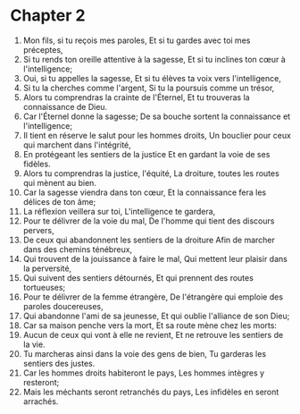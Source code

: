 # Chapter 2

1. Mon fils, si tu reçois mes paroles, Et si tu gardes avec toi mes préceptes,
2. Si tu rends ton oreille attentive à la sagesse, Et si tu inclines ton cœur à l'intelligence;
3. Oui, si tu appelles la sagesse, Et si tu élèves ta voix vers l'intelligence,
4. Si tu la cherches comme l'argent, Si tu la poursuis comme un trésor,
5. Alors tu comprendras la crainte de l'Éternel, Et tu trouveras la connaissance de Dieu.
6. Car l'Éternel donne la sagesse; De sa bouche sortent la connaissance et l'intelligence;
7. Il tient en réserve le salut pour les hommes droits, Un bouclier pour ceux qui marchent dans l'intégrité,
8. En protégeant les sentiers de la justice Et en gardant la voie de ses fidèles.
9. Alors tu comprendras la justice, l'équité, La droiture, toutes les routes qui mènent au bien.
10. Car la sagesse viendra dans ton cœur, Et la connaissance fera les délices de ton âme;
11. La réflexion veillera sur toi, L'intelligence te gardera,
12. Pour te délivrer de la voie du mal, De l'homme qui tient des discours pervers,
13. De ceux qui abandonnent les sentiers de la droiture Afin de marcher dans des chemins ténébreux,
14. Qui trouvent de la jouissance à faire le mal, Qui mettent leur plaisir dans la perversité,
15. Qui suivent des sentiers détournés, Et qui prennent des routes tortueuses;
16. Pour te délivrer de la femme étrangère, De l'étrangère qui emploie des paroles doucereuses,
17. Qui abandonne l'ami de sa jeunesse, Et qui oublie l'alliance de son Dieu;
18. Car sa maison penche vers la mort, Et sa route mène chez les morts:
19. Aucun de ceux qui vont à elle ne revient, Et ne retrouve les sentiers de la vie.
20. Tu marcheras ainsi dans la voie des gens de bien, Tu garderas les sentiers des justes.
21. Car les hommes droits habiteront le pays, Les hommes intègres y resteront;
22. Mais les méchants seront retranchés du pays, Les infidèles en seront arrachés.

